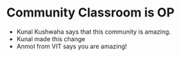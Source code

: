 # Community Classroom is OP

- Kunal Kushwaha says that this community is amazing.
- Kunal made this change
- Anmol from VIT says you are amazing!
